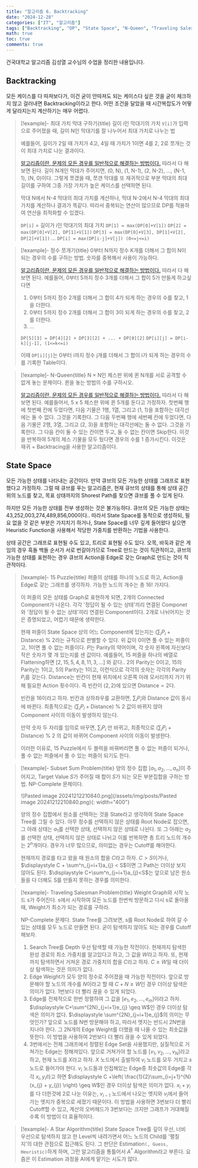 ```yaml
---
title: "알고리즘 6. Backtracking"
date: "2024-12-28"
categories: ["IT", "알고리즘"]
tags: ["Backtracking", "DP", "State Space", "N-Queen", "Traveling Salesman Problem", "A Star Algorithm", "Heuristic", "Cutoff"]
math: true
toc: true
comments: true
---
```


건국대학교 알고리즘 김성열 교수님의 수업을 정리한 내용입니다.

## Backtracking

모든 케이스를 다 따져보다가, 이건 굳이 안따져도 되는 케이스다 싶은 것을 굳이 체크하지 않고 걸러내면 Backtracking이라고 한다. 어떤 조건을 달았을 때 시간복잡도가 어떻게 달라지는지 계산하기는 매우 어렵다.

> [!example]- 최대 가치 막대 구하기{title}
> 길이 i인 막대기의 가치 `V[i]`가 입력으로 주어졌을 때, 길이 N인 막대기를 잘 나누어서 최대 가치로 나누는 법
> 
> 예를들어, 길이가 2일 때 가치가 4고, 4일 때 가치가 1이면 4를 2, 2로 쪼개는 것이 최대 가치로 나눈 결과이다.
> 
> [알고리즘이란, 문제의 모든 경우를 일반적으로 해결하는 방법이다.](https://qlsjtmek2.github.io/알고리즘이란,-문제의-모든-경우를-일반적으로-해결하는-방법이다.) 따라서 다 해보면 된다. 길이 N개인 막대가 주어지면, (0, N), (1, N-1), (2, N-2), ..., (N-1, 1), (N, 0)이다. 그렇게 쪼갰을 때, 쪼갠 막대를 또 재귀적으로 부분 막대의 최대 길이를 구하여 그중 가장 가치가 높은 케이스를 선택하면 된다.
> 
> 막대 N에서 N-4 막대의 최대 가치를 계산하나, 막대 N-2에서 N-4 막대의 최대 가치를 계산하나 결과가 똑같다. 따라서 중복되는 연산이 많으므로 DP를 적용하여 연산을 최적화할 수 있겠다. 
> 
> `DP[i]` = 길이가 i인 막대기의 최대 가치
> `DP[1] = max(DP[0]+V[1])`
> `DP[2] = max(DP[0]+V[2], DP[1]+V[1])`
> `DP[3] = max(DP[0]+V[3], DP[1]+V[2], DP[2]+V[1])`
> ...
> `DP[i] = max(DP[i-j]+V[j]) (0<=j<=i)`

> [!example]- 정수 쪼개기{title}
> 0부터 N까지 정수 K개를 더해서 그 합이 N이 되는 경우의 수를 구하는 방법. 숫자를 중복해서 사용이 가능하다.
> 
> [알고리즘이란, 문제의 모든 경우를 일반적으로 해결하는 방법이다.](https://qlsjtmek2.github.io/알고리즘이란,-문제의-모든-경우를-일반적으로-해결하는-방법이다.) 따라서 다 해보면 된다. 예를들어, 0부터 5까지 정수 3개를 더해서 그 합이 5가 만들게 하고싶다면
> 1. 0부터 5까지 정수 2개를 더해서 그 합이 4가 되게 하는 경우의 수를 찾고, 1을 더한다.
> 2. 0부터 5까지 정수 2개를 더해서 그 합이 3이 되게 하는 경우의 수를 찾고, 2를 더한다.
> 3. ...
> 
> `DP[5][3] = DP[4][2] + DP[3][2] + ... + DP[0][2]`
> `DP[i][j] = DP[i-k][j-1], (1<=k<=i)`
> 
> 이때 `DP[i][j]`는 0부터 i까지 정수 j개를 더해서 그 합이 i가 되게 하는 경우의 수를 기록한 Table이다.

> [!example]- N-Queen{title}
> N × N인 체스판 위에 퀸 N개를 서로 공격할 수 없게 놓는 문제이다. 퀸을 놓는 방법의 수를 구하시오.
> 
> [알고리즘이란, 문제의 모든 경우를 일반적으로 해결하는 방법이다.](https://qlsjtmek2.github.io/알고리즘이란,-문제의-모든-경우를-일반적으로-해결하는-방법이다.) 따라서 다 해보면 된다. 예를들어서, 5 x 5 체스판 위에 퀸 5개를 둔다고 가정하자. 첫번째 행에 첫번째 칸에 두었다면, 다음 기물은 1행, 1열, 그리고 (1, 1)을 포함하는 대각선에는 둘 수 없다. 그것을 기록한다. 그 다음 두번째 행에 세번째 칸에 두었다면, 다음 기물은 2행, 3열, 그리고 (2, 3)을 포함하는 대각선에는 둘 수 없다. 그것을 기록한다. 그 다음 칸이 둘 수 있는 칸이면 두고, 둘 수 없는 칸이면 Skip한다. 이것을 반복하여 5개의 체스 기물을 모두 뒀다면 경우의 수를 1 증가시킨다. 이것은 재귀 + Backtracing을 사용한 알고리즘이다. 

## State Space

모든 가능한 상태를 나타내는 공간이다. 만약 큐브의 모든 가능한 상태를 그래프로 표현했다고 가정하자. 그럴 때 큐브를 푸는 알고리즘은, 현재 큐브의 상태를 통해 상태 공간 위의 노드를 찾고, 목표 상태까지의 Shorest Path를 찾으면 큐브를 풀 수 있게 된다.

하지만 모든 가능한 상태를 전부 생성하는 것은 불가능하다. 큐브의 모든 가능한 상태는 43,252,003,274,489,856,000이다.. 따라서 State Space를 동적으로 생성하되, 필요 없을 것 같은 부분은 가지치기 하거나, State Space를 너무 깊게 들어왔다 싶으면 Heuristic Function을 사용해서 적당한 가중치를 반환하는 기법을 사용한다.

상태 공간은 그래프로 표현될 수도 있고, 트리로 표현될 수도 있다. 오목, 바둑과 같은 게임의 경우 흑돌 백돌 순서가 서로 번갈아가므로 Tree로 만드는 것이 직관적이고, 큐브의 가능한 상태를 표현하는 경우 큐브의 Action을 Edge로 갖는 Graph로 만드는 것이 직관적이다.

> [!example]- 15 Puzzle{title}
> 퍼즐의 상태를 하나의 노드로 하고, Action을 Edge로 갖는 그래프를 생각하자. 가능한 노드의 개수는 총 16! 가지다.
> 
> 이 퍼즐의 모든 상태를 Graph로 표현하게 되면, 2개의 Connected Component가 나온다. 각각 '정답이 될 수 있는 상태'끼리 연결된 Componet와 '정답이 될 수 없는 상태'끼리 연결된 Component이다. 2개로 나뉘어지는 것은 증명되었고, 어렵기 때문에 생략한다.
> 
> 현재 퍼즐이 State Space 상의 어느 Component에 있는지는 $\displaystyle\left( \sum_{i} P_{i} + \text{Distance} \right) ~\%~ 2$라는 규칙으로 판별할 수 있다. 위 값이 0이면 풀 수 있는 퍼즐이고, 1이면 풀 수 없는 퍼즐이다. $P$는 Parity의 약어이며, 각 숫자 왼쪽에 자신보다 작은 숫자가 몇 개 있는지를 센 값이다. 예를들어, 15 퍼즐을 하나의 배열로 Flattening하면 $[2, 15, 5, 4, 8, 11, 3, \dots]$ 와 같다.. 2의 Parity는 0이고, 15의 Parity는 1이고, 5의 Parity는 1이고, 이런식으로 각각의 숫자는 각각의 Parity $P_{i}$를 갖는다. $\text{Distance}$는 빈칸이 현재 위치에서 오른쪽 아래 모서리까지 가기 위해 필요한 Action 횟수이다. 즉 빈칸이 $(2,2)$에 있으면 $\text{Distance} = 2$다.
> 
> 빈칸을 16이라고 하자. 빈칸과 상하좌우를 교환하면, $\displaystyle \sum_{i}P_{i}$와 $\text{Distance}$ 값이 동시에 바뀐다. 최종적으로는 $\displaystyle\left( \sum_{i} P_{i} + \text{Distance} \right) ~\%~ 2$ 값이 바뀌지 않아 Component 사이의 이동이 발생하지 않는다.
> 
> 만약 숫자 두 자리를 임의로 바꾸면, $\displaystyle \sum_{i}P_{i}$ 만 바뀌고, 최종적으로 $\displaystyle\left( \sum_{i} P_{i} + \text{Distance} \right) ~\%~ 2$ 의 값이 바뀌어 Component 사이의 이동이 발생한다.
> 
> 이러한 이유로, 15 Puzzle에서 두 블럭을 바꿔버리면 풀 수 없는 퍼즐이 되거나, 풀 수 없는 퍼즐에서 풀 수 있는 퍼즐이 되기도 한다.

> [!example]- Subset Sum Problem{title}
> 양의 정수 집합 $[a_{1}, a_{2}, \dots, a_{n}]$이 주어지고, Target Value $S$가 주어질 때 합이 $S$가 되는 모든 부분집합을 구하는 방법. NP-Complete 문제이다.
> 
> ![Pasted image 20241212210840.png](/assets/img/posts/Pasted image 20241212210840.png){: width="400"}
> 
> 양의 정수 집합에서 원소를 선택하는 것을 State라고 생각하여 State Space Tree를 그릴 수 있다. 아무 정수를 선택하지 않은 상태를 Root Node로 잡으면, 그 아래 상태는 $a_{1}$를 선택한 상태, 선택하지 않은 상태로 나뉜다. 또 그 아래는 $a_{2}$를 선택한 상태, 선택하지 않은 상태로 나뉘고 이를 반복하면 총 트리 노드의 개수는 $2^n$개이다. 경우가 너무 많으므로, 의미없는 경우는 Cutoff를 해야한다. 
> 
> 현재까지 경로를 타고 왔을 때 원소의 합을 $C$라고 하자. $C>S$이거나, $\displaystyle C + \sum^n_{j=i+1}a_{j} < S$이면 그 Path는 더이상 보지 않아도 된다. $\displaystyle C+\sum^n_{j=i+1}a_{j}<S$는 앞으로 남은 원소들을 다 더해도 S를 만들지 못하는 경우를 의미한다.

> [!example]- Traveling Salesman Problem{title}
> Weight Graph와 시작 노드 s가 주어진다. s에서 시작하여 모든 노드를 한번씩 방문하고 다시 s로 돌아올 때, Weight가 최소가 되는 경로를 구하라.
> 
> NP-Complete 문제다. State Tree를 그려보면, s를 Root Node로 하여 갈 수 있는 상태를 모두 노드로 만들면 된다. 굳이 탐색하지 않아도 되는 경우를 Cutoff해보자.
> 
> 1. Search Tree를 Depth 우선 탐색할 때 가능한 작전이다. 현재까지 탐색한 완성 경로의 최소 가중치를 알고있다고 하고, 그 값을 $W$라고 하자. 또, 현재까지 탐색하면서 거쳐온 경로 가중치의 합을 $C$라고 하자. $C\geq W$일 때 더이상 탐색하는 것은 의미가 없다.
> 2. Edge Weight가 모두 양의 정수로 주어졌을 때 가능한 작전이다. 앞으로 방문해야 할 노드의 개수를 $N$이라고 할 때 $C+N\geq W$인 경우 더이상 탐색은 의미가 없다. 1번보다 더 빨리 끊을 수 있게 되었다.
> 3. Edge를 전체적으로 한번 정렬하여 그 값을 $[e_{1}, e_{2}, \dots, e_{m}]$이라고 하자. $\displaystyle C+\sum^{2N}_{j=i+1}e_{j} \geq W$인 경우 더이상 탐색은 의미가 없다. $\displaystyle \sum^{2N}_{j=i+1}e_{j}$의 의미는 무엇인가? 앞으로 노드를 N번 방문해야 하고, 따라서 엣지는 반드시 2N번을 지나야 한다. 그 2N개의 Edge Weight를 더했을 때 나올 수 있는 최솟값을 뜻한다. 이 방법을 사용하여 2번보다 더 빨리 끊을 수 있게 되었다.
> 4. 3번에서는 전체 그래프에서 정렬된 Edge Set을 사용했지만, 실질적으로 거쳐가는 Edge는 정해져있다. 앞으로 거쳐가야 할 노드를 $[v_{1}, v_{2}, \dots, v_{N}]$라고 하고, 현재 노드를 $X$라고 하자. $X$ 노드에서 출발하여 $v_{i}$ 노드를 모두 거치고 $s$ 노드로 들어가야 한다. $v_{i}$ 노드들과 인접해있는 Edge중 최솟값의 Edge를 각각 $x_{i}, y_{i}$라고 하면 $\displaystyle C +\left( \frac{1}{2}\sum_{i=j+1}^{N}(x_{j} + y_{j}) \right) \geq W$인 경우 더이상 탐색은 의미가 없다. $x_{i}+y_{i}$를 다 더한것에 2로 나눈 이유는, $v_{i-1}$ 노드에서 나오는 엣지와 $v_{i}$에서 들어가는 엣지가 중복으로 세졌기 때문이다. 이 방법을 사용하면 3번보다 더 빨리 Cutoff할 수 있고, 계산의 오버헤드가 3번보다는 크지만 그래프가 거대해질 수록 이 방법이 더 효율적이다.

> [!example]- A Star Algorithm{title}
> State Space Tree를 깊이 우선, 너비 우선으로 탐색하지 않고 한 Level씩 내려가면서 어느 노드의 Child를 '펼칠 지'의 대한 관점으로 접근해도 된다. 그 판단은 Estimation`(, Guess, Heuristic)`하게 하며, 그런 알고리즘을 통틀어서 $A^*$ Algorithm라고 부른다. 요즘은 이 Estimation 과정을 AI에게 맡기는 시도가 많다.